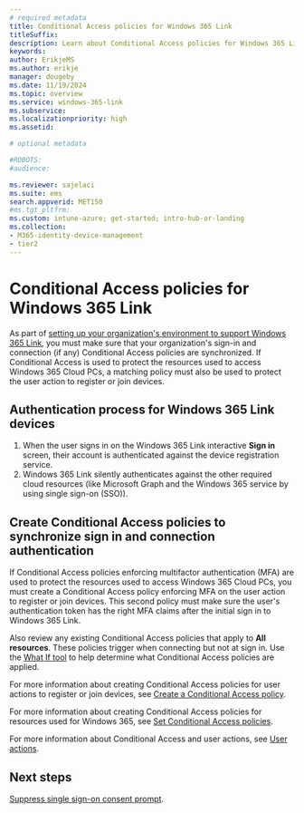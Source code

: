 ```yaml
---
# required metadata
title: Conditional Access policies for Windows 365 Link
titleSuffix:
description: Learn about Conditional Access policies for Windows 365 Link
keywords:
author: ErikjeMS  
ms.author: erikje
manager: dougeby
ms.date: 11/19/2024
ms.topic: overview
ms.service: windows-365-link
ms.subservice:
ms.localizationpriority: high
ms.assetid: 

# optional metadata

#ROBOTS:
#audience:

ms.reviewer: sajelaci
ms.suite: ems
search.appverid: MET150
#ms.tgt_pltfrm:
ms.custom: intune-azure; get-started; intro-hub-or-landing
ms.collection:
- M365-identity-device-management
- tier2
---
```


# Conditional Access policies for Windows 365 Link

As part of [setting up your organization's environment to support Windows 365 Link](deployment-overview.md), you must make sure that your organization's sign-in and connection (if any) Conditional Access policies are synchronized. If Conditional Access is used to protect the resources used to access Windows 365 Cloud PCs, a matching policy must also be used to protect the user action to register or join devices.

## Authentication process for Windows 365 Link devices

1. When the user signs in on the Windows 365 Link interactive **Sign in** screen, their account is authenticated against the device registration service.
2. Windows 365 Link silently authenticates against the other required cloud resources (like Microsoft Graph and the Windows 365 service by using single sign-on (SSO)).

## Create Conditional Access policies to synchronize sign in and connection authentication

If Conditional Access policies enforcing multifactor authentication (MFA) are used to protect the resources used to access Windows 365 Cloud PCs, you must create a Conditional Access policy enforcing MFA on the user action to register or join devices. This second policy must make sure the user's authentication token has the right MFA claims after the initial sign in to Windows 365 Link.

Also review any existing Conditional Access policies that apply to **All resources**. These policies trigger when connecting but not at sign in. Use the [What If tool](/entra/identity/conditional-access/what-if-tool) to help determine what Conditional Access policies are applied.

For more information about creating Conditional Access policies for user actions to register or join devices, see [Create a Conditional Access policy](/entra/identity/conditional-access/policy-all-users-device-registration#create-a-conditional-access-policy).

For more information about creating Conditional Access policies for resources used for Windows 365, see [Set Conditional Access policies](../enterprise/set-conditional-access-policies.md).

For more information about Conditional Access and user actions, see [User actions](/entra/identity/conditional-access/concept-conditional-access-cloud-apps#user-actions).

<!-- ########################## -->
## Next steps

[Suppress single sign-on consent prompt](single-sign-on-suppress.md).
